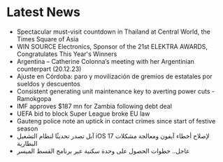 # Latest News
-  Spectacular must-visit countdown in Thailand at Central World, the Times Square of Asia
-  WIN SOURCE Electronics, Sponsor of the 21st ELEKTRA AWARDS, Congratulates This Year's Winners
-  Argentina – Catherine Colonna’s meeting with her Argentinian counterpart (20.12.23)
-  Ajuste en Córdoba: paro y movilización de gremios de estatales por sueldos y descuentos
-  Consistent generating unit maintenance key to averting power cuts - Ramokgopa
-  IMF approves $187 mn for Zambia following debt deal
-  UEFA bid to block Super League broke EU law
-  Gauteng police note an uptick in contact crimes since start of festive season
-  آبل تصدر تحديثًا لنظام التشغيل iOS 17 لإصلاح أخطاء آيفون ومعالجة مشكلات البطارية
-  عاجل.. خطوات الحصول على وحدة سكنية عبر برنامج القسط الميسر
